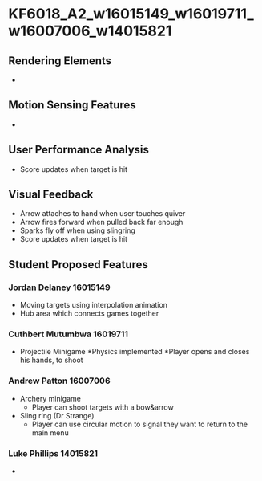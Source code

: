 # KF6018_A2_w16015149_w16019711_w16007006_w14015821

## Rendering Elements

* 

## Motion Sensing Features

* 

## User Performance Analysis

* Score updates when target is hit

## Visual Feedback

* Arrow attaches to hand when user touches quiver
* Arrow fires forward when pulled back far enough
* Sparks fly off when using slingring
* Score updates when target is hit

## Student Proposed Features
### Jordan Delaney 16015149

* Moving targets using interpolation animation
* Hub area which connects games together

### Cuthbert Mutumbwa 16019711

* Projectile Minigame
 *Physics implemented
 *Player opens and closes his hands, to shoot

### Andrew Patton 16007006

* Archery minigame
  * Player can shoot targets with a bow&arrow
* Sling ring (Dr Strange)
  * Player can use circular motion to signal they want to return to the main menu

### Luke Phillips 14015821

* 
